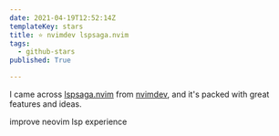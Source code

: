 ```yaml
---
date: 2021-04-19T12:52:14Z
templateKey: stars
title: ⭐ nvimdev lspsaga.nvim
tags:
  - github-stars
published: True

---
```


I came across [lspsaga.nvim](https://github.com/nvimdev/lspsaga.nvim) from [nvimdev](https://github.com/nvimdev), and it's packed with great features and ideas.

improve neovim lsp experience
